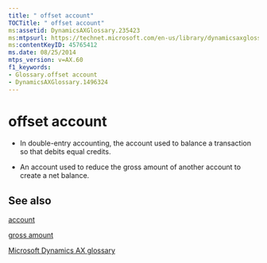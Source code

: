 ```yaml
---
title: " offset account"
TOCTitle: " offset account"
ms:assetid: DynamicsAXGlossary.235423
ms:mtpsurl: https://technet.microsoft.com/en-us/library/dynamicsaxglossary.235423(v=AX.60)
ms:contentKeyID: 45765412
ms.date: 08/25/2014
mtps_version: v=AX.60
f1_keywords:
- Glossary.offset account
- DynamicsAXGlossary.1496324
---
```


# offset account

  - In double-entry accounting, the account used to balance a transaction so that debits equal credits.

  - An account used to reduce the gross amount of another account to create a net balance.

## See also

[account](account.md)

[gross amount](gross-amount.md)

[Microsoft Dynamics AX glossary](glossary/microsoft-dynamics-ax-glossary.md)

  


